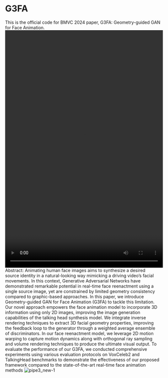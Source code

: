 # G3FA
This is the official code for BMVC 2024 paper, G3FA: Geometry-guided GAN for Face Animation.
<video width="512" height="768" controls>
    <source src="https://github.com/dfki-av/G3FA/raw/refs/heads/main/live_demo.mp4" type="video/mp4">
    Your browser does not support the video tag.
</video>
Abstract:
Animating human face images aims to synthesize a desired source identity in a
natural-looking way mimicking a driving video’s facial movements. In this context,
Generative Adversarial Networks have demonstrated remarkable potential in real-time
face reenactment using a single source image, yet are constrained by limited geometry
consistency compared to graphic-based approaches. In this paper, we introduce
Geometry-guided GAN for Face Animation (G3FA) to tackle this limitation. Our
novel approach empowers the face animation model to incorporate 3D information
using only 2D images, improving the image generation capabilities of the talking
head synthesis model. We integrate inverse rendering techniques to extract 3D facial
geometry properties, improving the feedback loop to the generator through a weighted
average ensemble of discriminators. In our face reenactment model, we leverage 2D
motion warping to capture motion dynamics along with orthogonal ray sampling and
volume rendering techniques to produce the ultimate visual output. To evaluate the
performance of our G3FA, we conducted comprehensive experiments using various
evaluation protocols on VoxCeleb2 and TalkingHead benchmarks to demonstrate the
effectiveness of our proposed framework compared to the state-of-the-art real-time face
animation methods
![pipe3_new-1](https://github.com/user-attachments/assets/9d9bf31e-7582-4c2c-8fe4-dcf56c9049eb)
